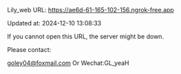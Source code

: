 Lily_web URL: https://ae6d-61-165-102-156.ngrok-free.app

Updated at: 2024-12-10 13:08:33

If you cannot open this URL, the server might be down.

Please contact: 

goley04@foxmail.com Or Wechat:GL_yeaH